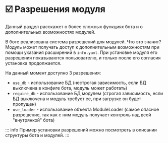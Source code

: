 # ☑️ Разрешения модуля

Данный раздел расскажет о более сложных функциях бота и о дополнительных возможностях модулей.

В боте реализована система разрешений для модулей. Что это значит? Модуль может получать доступ к дополнительным возможностям при помощи указания расширений в `info.yaml`. При установке модуля его разрешения показываются пользователю, и только после его согласия установка продолжается.

На данный момент доступно 3 разрешения:

- `use_db` - использование БД (нестрогая зависимость, если БД выключена в конфиге бота, модуль может работать)
- `require_db` - использование БД модулем (строгая зависимость, если БД выключена и модуль требует ее, при загрузке он будет пропущен)
- `use_loader` - использование объекта ModuleLoader (самое опасное разрешение, так как с ним модуль получает контроль над всей "внутрянкой" бота)

::: info
Пример установки разрешений можно посмотреть в описании структуры бота и модулей.
:::
